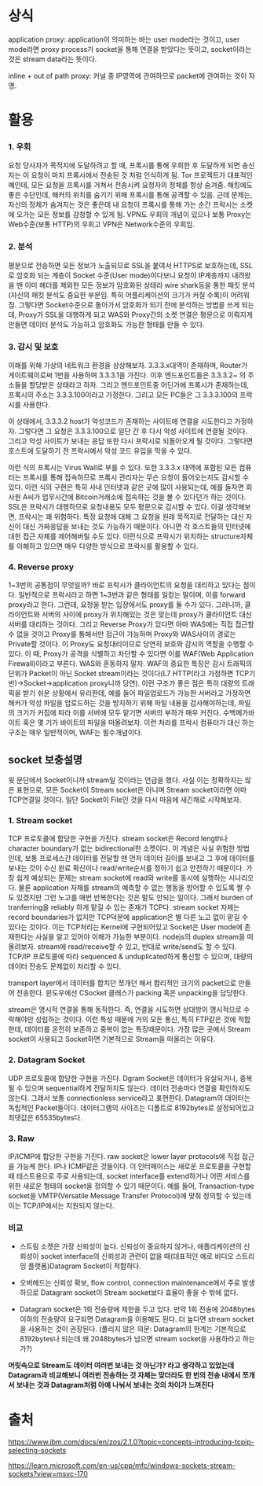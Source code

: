 # 상식
application proxy: application이 의미하는 바는 user mode라는 것이고, user mode라면 proxy process가 socket을 통해 연결을 받았다는 뜻이고, socket이라는 것은 stream data라는 뜻이다. 

inline + out of path proxy: 커널 중 IP영역에 관여하므로 packet에 관여하는 것이 자명.
# 활용
### 1. 우회
요청 당사자가 목적지에 도달하려고 할 때, 프록시를 통해 우회한 후 도달하게 되면 송신자는 이 요청이 마치 프록시에서 전송된 것 처럼 인식하게 됨. Tor 프로젝트가 대표적인 예인데, 모든 요청을 프록시를 거쳐서 전송시켜 요청자의 정체를 항상 숨겨줌. 해킹에도 좋은 수단인데, 해커의 위치를 숨기기 위해 프록시를 통해 공격할 수 있음. 근데 문제는, 자신의 정체가 숨겨지는 것은 좋은데 내 요청이 프록시를 통해 가는 순간 프락시는 소켓에 오가는 모든 정보를 감청할 수 있게 됨. VPN도 우회의 개념이 있으나 보통 Proxy는 Web수준(보통 HTTP)의 우회고 VPN은 Network수준의 우회임.

### 2. 분석
평문으로 전송하면 모든 정보가 노출되므로 SSL을 붙여서 HTTPS로 보호하는데, SSL로 암호화 되는 계층이 Socket 수준(User mode)이다보니 요청이 IP계층까지 내려왔을 땐 이미 헤더를 제외한 모든 정보가 암호화된 상태라 wire shark등을 통한 패킷 분석(자신의 패킷 분석도 중요한 부분임. 특히 어플리케이션의 크기가 커질 수록)이 어려워짐. 그렇다면 Socket수준으로 돌아가서 암호화가 되기 전에 분석하는 방법을 쓰게 되는데, Proxy가 SSL을 대행하게 되고 WAS와 Proxy간의 소켓 연결은 평문으로 이뤄지게 만들면 데이터 분석도 가능하고 암호화도 가능한 형태를 만들 수 있다.

### 3. 감시 및 보호
이해를 위해 가상의 네트워크 환경을 상상해보자. 3.3.3.x대역이 존재하며, Router가 게이트웨이로써 1번을 사용하며 3.3.3.1을 가진다. 이후 엔드포인트들은 3.3.3.2~ 의 주소들을 할당받은 상태라고 하자. 그리고 엔드포인트중 어딘가에 프록시가 존재하는데, 프록시의 주소는 3.3.3.100이라고 가정한다. 그리고 모든 PC들은 그 3.3.3.100의 프락시를 사용한다.

이 상태에서, 3.3.3.2 host가 악성코드가 존재하는 사이트에 연결을 시도한다고 가정하자. 그렇다면 그 요청은 3.3.3.100으로 일단 간 후 다시 악성 사이트에 연결될 것이다. 그리고 악성 사이트가 보내는 응답 또한 다시 프락시로 되돌아오게 될 것이다. 
그렇다면 호스트에 도달하기 전 프락시에서 악성 코드 유입을 막을 수 있다.

이런 식의 프록시는 Virus Wall로 부를 수 있다. 또한 3.3.3.x 대역에 포함된 모든 컴퓨터는 프록시를 통해 접속하므로 프록시 관리자는 무슨 요청이 들어오는지도 감시할 수 있다. 이런 식의 구현은 특히 사내 인터넷과 같은 곳에 많이 사용되는데, 예를 들자면 회사원 A씨가 업무시간에 Bitcoin거래소에 접속하는 것을 볼 수 있다던가 하는 것이다. SSL은 프락시가 대행하므로 요청내용도 모두 평문으로 감시할 수 있다.
이걸 생각해보면, 프락시는 꽤 위험하다. 특정 요청에 대해 그 요청을 원래 목적지로 전달하는 대신 자신이 대신 가짜응답을 보내는 것도 가능하기 때문이다. 아니면 각 호스트들의 인터넷에 대한 접근 자체를 제어해버릴 수도 있다. 이런식으로 프락시가 위치하는 structure자체를 이해하고 있으면 매우 다양한 방식으로 프락시를 활용할 수 있다. 

### 4. Reverse proxy
1~3번의 공통점이 무엇일까? 바로 프락시가 클라이언트의 요청을 대리하고 있다는 점이다. 일반적으로 프락시라고 하면 1~3번과 같은 형태를 일컫는 말이며, 이를 forward proxy라고 한다. 그런데, 요청을 받는 입장에서도 proxy를 둘 수가 있다. 그러니까, 클라이언트와 서버의 사이에 proxy가 위치해있는 것은 맞는데 proxy가 클라이언트 대신 서버를 대리하는 것이다. 그리고 Reverse Proxy가 있다면 아마 WAS에는 직접 접근할 수 없을 것이고 Proxy를 통해서만 접근이 가능하며 Proxy와 WAS사이의 경로는 Private할 것이다. 이 Proxy도 요청대리이므로 당연히 보호와 감시의 역할을 수행할 수 있다. 이 때, Proxy가 공격을 식별하고 차단할 수 있다면 이를 WAF(Web Application Firewall)이라고 부른다. WAS와 혼동하지 말자.
WAF의 중요한 특징은 감시 트래픽의 단위가 Packet이 아닌 Socket stream이라는 것이다(L7 HTTP(라고 가정하면 TCP기반)->Socket->application proxy니까 당연). 이런 구조가 좋은 점은 특히 대량의 트래픽을 받기 쉬운 상황에서 유리한데, 예를 들어 파일업로드가 가능한 서버라고 가정하면 해커가 악성 파일을 업로드하는 것을 방지하기 위해 파일 내용을 검사해야하는데, 파일의 크기가 커짐에 따라 이를 서버에 모두 맡기면 서버의 부하가 매우 커진다. 수백메가바이트 혹은 몇 기가 바이트의 파일을 떠올려보자. 이런 처리를 프락시 컴퓨터가 대신 하는 구조는 매우 일반적이며, WAF는 필수개념이다.

## socket 보충설명
윗 문단에서 Socket이니까 stream일 것이라는 언급을 했다. 사실 이는 정확하지는 않은 표현으로, 모든 Socket이 Stream socket은 아니며 Stream socket이라면 아마 TCP연결일 것이다. 일단 Socket이 File인 것을 다시 마음에 새긴채로 시작해보자. 

### 1. Stream socket
TCP 프로토콜에 합당한 구현을 가진다. stream socket은 Record length나 character boundary가 없는 bidirectional한 소켓이다. 이 개념은 사실 위험한 방법인데, 보통 프로세스간 데이터를 전달할 땐 먼저 데이터 길이를 보내고 그 후에 데이터를 보내는 것이 수신 완료 확신이나 read/write순서를 정하기 쉽고 안전하기 때문이다. 가장 쉽게 예상되는 문제는 stream socket에 read와 write를 동시에 실행하는 시나리오다. 물론 application 자체를 stream의 예측할 수 없는 행동을 방어할 수 있도록 짤 수도 있겠지만 그런 노고를 매번 반복한다는 것은 말도 안되는 일이다. 그래서 burden of tranferring을 reliably 하게 맡길 수 있는 존재가 TCP다. stream socket 자체는 record boundaries가 없지만 TCP덕분에 application은 별 다른 노고 없이 맡길 수 있다는 것이다. 이는 TCP처리는 Kernel에 구현되어있고 Socket은 User mode에 존재한다는 사실을 알고 있어야 이해가 가능한 부분이다. nodejs의 duplex stream을 떠올려보자. stream에 read/receive할 수 있고, 반대로 write/send도 할 수 있다. TCP/IP 프로토콜에 따라 sequenced & unduplicated하게 통신할 수 있으며, 대량의 데이터 전송도 문제없이 처리할 수 있다. 

transport layer에서 데이터를 합치던 쪼개던 해서 합리적인 크기의 packet으로 만들어 전송한다. 윈도우에선 CSocket 클래스가 packing 혹은 unpacking을 담당한다.

stream은 명시적 연결을 통해 동작한다. 즉, 연결을 시도하면 상대방이 명시적으로 수락해야만 성립하는 것이다. 이런 특성 때문에 거의 모든 통신, 특히 FTP같은 것에 적합한데, 데이터를 온전히 보존하고 중복이 없는 특징때문이다. 가장 많은 곳에서 Stream socket이 사용되고 Socket하면 기본적으로 Stream을 떠올리는 이유다.

### 2. Datagram Socket
UDP 프로토콜에 합당한 구현을 가진다. Dgram Socket은 데이터가 유실되거나, 중복될 수 있으며 sequential하게 전달하지도 않는다. 데이터 전송마다 연결을 확인하지도 않는다. 그래서 보통 connectionless service라고 표현한다. Datagram의 데이터는 독립적인 Packet들이다. 데이터그램의 사이즈는 디폴트로 8192bytes로 설정되어있고 최댓값은 65535bytes다. 

### 3. Raw
IP/ICMP에 합당한 구현을 가진다. raw socket은 lower layer protocols에 직접 접근을 가능케 한다. IP나 ICMP같은 것들이다. 이 인터페이스는 새로운 프로토콜을 구현할 때 테스트용으로 주로 사용되는데, socket interface를 extend하거나 어떤 서비스를 위한 새로운 형태의 socket을 정의할 수 있기 때문이다. 예를 들어, Transaction-type socket을 VMTP(Versatile Message Transfer Protocol)에 맞춰 정의할 수 있는데 이는 TCP/IP에서는 지원되지 않는다.

### 비교
- 스트림 소켓은 가장 신뢰성이 높다. 신뢰성이 중요하지 않거나, 애플리케이션의 신뢰성이 socket interface의 신뢰성과 관련이 없을 때(대표적인 예로 비디오 스트리밍 플랫폼)Datagram Socket이 적합하다.

- 오버헤드는 신뢰성 확보, flow control, connection maintenance에서 주로 발생하므로 Datagram socket이 Stream socket보다 효율이 좋을 수 밖에 없다.

- Datagram socket은 1회 전송량에 제한을 두고 있다. 만약 1회 전송에 2048bytes 이하의 전송량이 요구되면 Datagram을 이용해도 된다. 더 높다면 stream socket을 사용하는 것이 권장된다. (풀리지 않은 의문: Datagram의 한계는 기본적으로 8192bytes나 되는데 왜 2048bytes가 넘으면 stream socket을 사용하라고 하는가?)

**머릿속으로 Stream도 데이터 여러번 보내는 것 아닌가? 라고 생각하고 있었는데 Datagram과 비교해보니 여러번 전송하는 것 자체는 맞더라도 한 번의 전송 내에서 쪼개서 보내는 것과 Datagram처럼 아예 나눠서 보내는 것의 차이가 느껴진다**

# 출처
https://www.ibm.com/docs/en/zos/2.1.0?topic=concepts-introducing-tcpip-selecting-sockets

https://learn.microsoft.com/en-us/cpp/mfc/windows-sockets-stream-sockets?view=msvc-170


